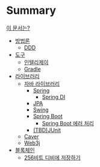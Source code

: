 # Summary

[이 문서는?](./tutorial.md)

- [방법론]()
  - [DDD](./DDD.md)
- [도구]()
  - [인텔리제이]()
  - [Gradle]()
- [라이브러리]()
  - [자바 라이브러리]()
    - [Spring]()
      - [Spring DI](./spring-di.md)
    - [JPA]()
    - [Swing]()
    - [Spring Boot]()
      - [Spring Boot 에러 처리]()
    - [(TBD)JUnit](./junit.md)
  - [Caver]()
  - [Web3j]()
- [블록체인]()
  - [256비트 디비에 저장하기]()
